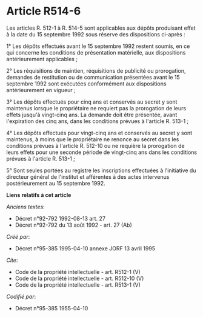 # Article R514-6

Les articles R. 512-1 à R. 514-5 sont applicables aux dépôts produisant effet à la date du 15 septembre 1992 sous réserve des
dispositions ci-après : 

1° Les dépôts effectués avant le 15 septembre 1992 restent soumis, en ce qui concerne les conditions de présentation
matérielle, aux dispositions antérieurement applicables ; 

2° Les réquisitions de maintien, réquisitions de publicité ou prorogation, demandes de restitution ou de communication
présentées avant le 15 septembre 1992 sont exécutées conformément aux dispositions antérieurement en vigueur ; 

3° Les dépôts effectués pour cinq ans et conservés au secret y sont maintenus lorsque le propriétaire ne requiert pas la
prorogation de leurs effets jusqu'à vingt-cinq ans. La demande doit être présentée, avant l'expiration des cinq ans, dans les
conditions prévues à l'article R. 513-1 ; 

4° Les dépôts effectués pour vingt-cinq ans et conservés au secret y sont maintenus, à moins que le propriétaire ne renonce
au secret dans les conditions prévues à l'article R. 512-10 ou ne requière la prorogation de leurs effets pour une seconde
période de vingt-cinq ans dans les conditions prévues à l'article R. 513-1 ; 

5° Sont seules portées au registre les inscriptions effectuées à l'initiative du directeur général de l'institut et
afférentes à des actes intervenus postérieurement au 15 septembre 1992.

**Liens relatifs à cet article**

_Anciens textes_:

  - Décret n°92-792 1992-08-13 art. 27
  - Décret n°92-792 du 13 août 1992 - art. 27 (Ab)

_Créé par_:

  - Décret n°95-385 1995-04-10 annexe JORF 13 avril 1995

_Cite_:

  - Code de la propriété intellectuelle - art. R512-1 (V)
  - Code de la propriété intellectuelle - art. R512-10 (V)
  - Code de la propriété intellectuelle - art. R513-1 (V)

_Codifié par_:

  - Décret n°95-385 1955-04-10

